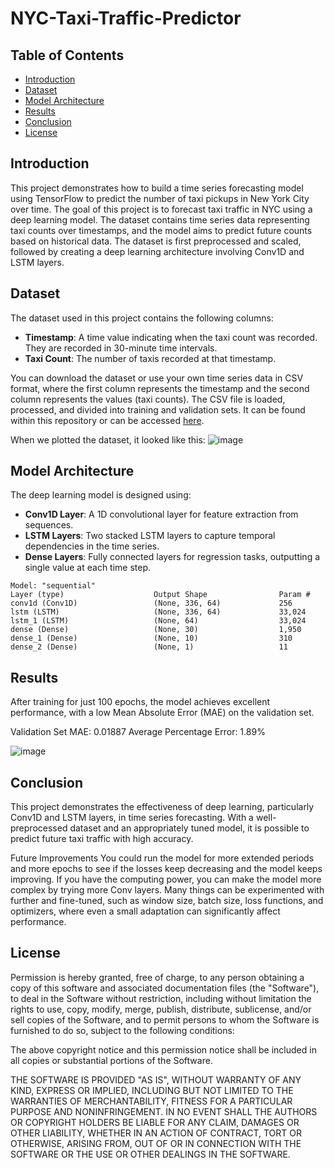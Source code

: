 # NYC-Taxi-Traffic-Predictor

## Table of Contents
- [Introduction](#introduction)
- [Dataset](#dataset)
- [Model Architecture](#model-architecture)
- [Results](#results)
- [Conclusion](#conclusion)
- [License](#license)

## Introduction

This project demonstrates how to build a time series forecasting model using TensorFlow to predict the number of taxi pickups in New York City over time. The goal of this project is to forecast taxi traffic in NYC using a deep learning model. The dataset contains time series data representing taxi counts over timestamps, and the model aims to predict future counts based on historical data. The dataset is first preprocessed and scaled, followed by creating a deep learning architecture involving Conv1D and LSTM layers.

## Dataset
The dataset used in this project contains the following columns:

- **Timestamp**: A time value indicating when the taxi count was recorded. They are recorded in 30-minute time intervals.
- **Taxi Count**: The number of taxis recorded at that timestamp.

You can download the dataset or use your own time series data in CSV format, where the first column represents the timestamp and the second column represents the values (taxi counts). The CSV file is loaded, processed, and divided into training and validation sets. It can be found within this repository or can be accessed [here](https://www.kaggle.com/datasets/julienjta/nyc-taxi-traffic).

When we plotted the dataset, it looked like this:
![image](https://github.com/user-attachments/assets/96adbc1d-898f-4b6b-8d57-f16af518a8e5)

## Model Architecture
The deep learning model is designed using:

- **Conv1D Layer**: A 1D convolutional layer for feature extraction from sequences.
- **LSTM Layers**: Two stacked LSTM layers to capture temporal dependencies in the time series.
- **Dense Layers**: Fully connected layers for regression tasks, outputting a single value at each time step.

```plaintext
Model: "sequential"
Layer (type)                    Output Shape                Param #   
conv1d (Conv1D)                 (None, 336, 64)             256       
lstm (LSTM)                     (None, 336, 64)             33,024    
lstm_1 (LSTM)                   (None, 64)                  33,024    
dense (Dense)                   (None, 30)                  1,950     
dense_1 (Dense)                 (None, 10)                  310       
dense_2 (Dense)                 (None, 1)                   11
```

## Results
After training for just 100 epochs, the model achieves excellent performance, with a low Mean Absolute Error (MAE) on the validation set.

Validation Set MAE: 0.01887
Average Percentage Error: 1.89%

![image](https://github.com/user-attachments/assets/83f45bb5-b887-4424-84ce-464292675085)

## Conclusion
This project demonstrates the effectiveness of deep learning, particularly Conv1D and LSTM layers, in time series forecasting. With a well-preprocessed dataset and an appropriately tuned model, it is possible to predict future taxi traffic with high accuracy.

Future Improvements
You could run the model for more extended periods and more epochs to see if the losses keep decreasing and the model keeps improving.
If you have the computing power, you can make the model more complex by trying more Conv layers.
Many things can be experimented with further and fine-tuned, such as window size, batch size, loss functions, and optimizers, where even a small adaptation can significantly affect performance.

## License

Permission is hereby granted, free of charge, to any person obtaining a copy
of this software and associated documentation files (the "Software"), to deal
in the Software without restriction, including without limitation the rights
to use, copy, modify, merge, publish, distribute, sublicense, and/or sell
copies of the Software, and to permit persons to whom the Software is
furnished to do so, subject to the following conditions:

The above copyright notice and this permission notice shall be included in all
copies or substantial portions of the Software.

THE SOFTWARE IS PROVIDED "AS IS", WITHOUT WARRANTY OF ANY KIND, EXPRESS OR
IMPLIED, INCLUDING BUT NOT LIMITED TO THE WARRANTIES OF MERCHANTABILITY,
FITNESS FOR A PARTICULAR PURPOSE AND NONINFRINGEMENT. IN NO EVENT SHALL THE
AUTHORS OR COPYRIGHT HOLDERS BE LIABLE FOR ANY CLAIM, DAMAGES OR OTHER
LIABILITY, WHETHER IN AN ACTION OF CONTRACT, TORT OR OTHERWISE, ARISING FROM,
OUT OF OR IN CONNECTION WITH THE SOFTWARE OR THE USE OR OTHER DEALINGS IN THE
SOFTWARE.
